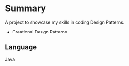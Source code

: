 # Summary

A project to showcase my skills in coding Design Patterns.

- Creational Design Patterns

## Language

Java

